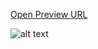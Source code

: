 [Open Preview URL](http://serg94.github.io/SlotGame/casino.html)

![alt text](https://user-images.githubusercontent.com/10188346/67899029-8522ba80-fb72-11e9-9735-624490e9cabc.png "preview image")

